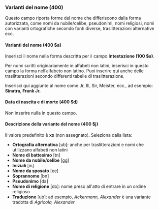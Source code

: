 ### Varianti del nome (400)
Questo campo riporta forme del nome che differiscono dalla forma autorizzata, come nomi da nubile/celibe, pseudonimi, nomi religiosi, nomi con varianti ortografiche secondo fonti diverse, traslitterazioni alternative ecc.

#### Varianti del nome (400 $a)
Inserisci il nome nella forma descritta per il campo **Intestazione (100 $a)**.

Per nomi scritti originariamente in alfabeti non latini, inserisci in questo campo la forma nell’alfabeto non latino. Puoi inserire qui anche delle traslitterazioni secondo differenti tabelle di traslitterazione.  

Inserisci qui aggiunte al nome come Jr, III, Sir, Meister, ecc., ad esempio: **Sinatra, Frank Jr.**

#### Data di nascita e di morte (400 $d)
Non inserire nulla in questo campo.

#### Descrizione della variante del nome (400 $j)
Il valore predefinito è **xx** (non assegnato). Seleziona dalla lista:
- **Ortografia alternativa** [ub]: anche per traslitterazioni e nomi che utilizzano alfabeti non latini  
- **Nome di battesimo** [tn]  
- **Nome da nubile/celibe** [gg]  
- **Iniziali** [in]  
- **Nome da sposato** [ee]  
- **Soprannome** [bn]
- **Pseudonimo** [da]  
- **Nome di religione** [do]: nome preso all'atto di entrare in un ordine religioso  
- **Traduzione** [ub]: ad esempio, _Ackermann, Alexander_ è una variante tradotta di _Agricola, Alexander_
